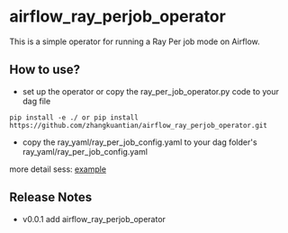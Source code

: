 # airflow_ray_perjob_operator
This is a simple operator for running a Ray Per job mode on Airflow.

## How to use?
- set up the operator or copy the ray_per_job_operator.py code to your dag file
```shell
pip install -e ./ or pip install https://github.com/zhangkuantian/airflow_ray_perjob_operator.git
```
- copy the ray_yaml/ray_per_job_config.yaml to your dag folder's ray_yaml/ray_per_job_config.yaml


more detail sess: [example](examples/example.py)

## Release Notes
- v0.0.1 add airflow_ray_perjob_operator